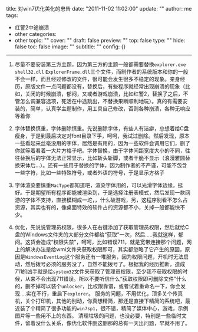 title: 对win7优化美化的忠告
date: "2011-11-02 11:02:00"
update: ""
author: me
tags:
- 红警2中途崩溃
- other
categories:
- other
topic: ""
cover: ""
draft: false
preview: ""
top: false
type: ""
hide: false
toc: false
image: ""
subtitle: ""
config: {}


---



1. 尽量不要安装第三方主题，因为第三方的主题一般都需要替换`explorer.exe` `shell32.dll` `ExplorerFrame.dll`三个文件，而制作者的系统版本和你的一般不会一样，而且经过修改的文件，很可能会发生很多不稳定的现象。亲身经历，原版文件一点问题都没有，替换后，有些程序就经常出现崩溃的现象（比如，关闭的时候崩溃，郁闷，又或者游戏崩溃，比如红警2，替换了之后，不管怎么调兼容选项，死活在中途跳出，不替换果断顺利地玩）。真的有需要安装的，简单，认真学主题制作，用工具自己修改，否则各种崩溃，各种无响应等着你

2. 字体替换慎重，字体删除慎重。先说删除字体，有些人有洁癖，总想着给C盘瘦身，于是到最后决定对font目录下手，呵呵，我试过删除。然后发现，原本一些看起来丝毫没用的字体，居然是有用的，因为一些软件会调用它们，删了你就等着看着一大片方格子吧。字体替换，由于字体间距宽度大小的不同，往往替换后的字体无法正常显示，比如斩头斩脚，或者干脆不显示（浪漫雅圆替换宋体后...）。还有一些用于替换的字体，因为制作者的不严谨，可能不包含一些字符，比如一些特殊符号，或者外语的符号，于是显示方格子

3. 字体渲染要慎重`MacType`都知道吧，渲染字体用的，可以光滑字体边缘，挺好。于是期望所有程序都能被渲染到，于是选择注册表模式，然后发现一款网游的字体不支持，直接模糊成一坨，，什么破游戏，另，这程序别看不怎么占资源，其实也有的，像桌面特效的软件占的资源都不小，关掉一般都能快不少。

4. 优化，先说说管理员权限，很多人在右键添加了获取管理员权限，然后就给C盘的Windows文件夹的大部分文件都给“获取”一次，然后.....我就这样，郁闷。这货会造成“权限失禁”，呵呵，比如错误711，就是宽带连接那个问题，网上的解决办法是给wmi文件夹获取权限即可，其实都忽略了它产生的原因，原因是`WindowsEventLog`这个服务还有一堆服务，因为权限问题，开机时无法启动，然后拨号必须的服务没了，自然不能拨号了。根据我的经历推断，造成711的凶手就是给`system32`文件夹获取了管理员权限，至少我不获取权限的时候，从来不会出现711错误。所以不要听信什么“获取权限即可删除文件”什么的，删不掉可以装个`unlocker`，比权限靠谱，或者试着重命名一下，你会发现....实在不行，重启下`explorer`。
服务的问题，不用优化，顶多关个传真机，关个打印机，其他的别动，你真想精简，那还是直接下精简的系统吧，最近装了个精简了很多功能的`win7sp1`，很不错，精简了媒体中心，游戏，示例图片等一些用不上的东西。
清理垃圾的问题，也没必要，特别是一些临时文件，留着没什么关系，像优化软件删这删那的总有一天出问题，早就不用了。
